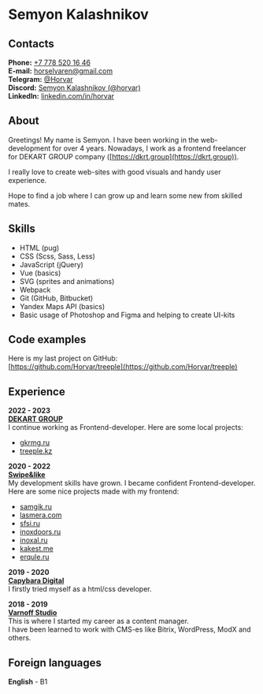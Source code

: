 # Semyon Kalashnikov

## Contacts
**Phone:** [+7 778 520 16 46](tel:+77785201646)  
**E-mail:** [horselvaren@gmail.com](mailto:horselvaren@gmail.com)  
**Telegram:** [@Horvar](https://t.me/Horvar)  
**Discord:** [Semyon Kalashnikov (@horvar)](http://discordapp.com/users/565945960853929987)  
**LinkedIn:** [linkedin.com/in/horvar](https://www.linkedin.com/in/horvar)

## About
Greetings! My name is Semyon. I have been working in the web-development for over 4 years.
Nowadays, I work as a frontend freelancer for DEKART GROUP company ([https://dkrt.group](https://dkrt.group)).
  
I really love to create web-sites with good visuals and handy user experience.
  
Hope to find a job where I can grow up and learn some new from skilled mates.

## Skills
- HTML (pug)
- CSS (Scss, Sass, Less)
- JavaScript (jQuery)
- Vue (basics)
- SVG (sprites and animations)
- Webpack
- Git (GitHub, Bitbucket)
- Yandex Maps API (basics)
- Basic usage of Photoshop and Figma and helping to create UI-kits

## Code examples
Here is my last project on GitHub:  
[https://github.com/Horvar/treeple](https://github.com/Horvar/treeple)  

## Experience
**2022 - 2023**  
**[DEKART GROUP](https://dkrt.group)**  
I continue working as Frontend-developer. 
Here are some local projects:  
- [gkrmg.ru](https://gkrmg.ru)  
- [treeple.kz](https://treeple.kz)

**2020 - 2022**  
**[Swipe&like](https://swipeandlike.me)**  
My development skills have grown. I became confident Frontend-developer.  
Here are some nice projects made with my frontend:  
- [samgik.ru](https://samgik.ru)  
- [lasmera.com](https://lasmera.com)  
- [sfsi.ru](https://sfsi.ru)  
- [inoxdoors.ru](https://inoxdoors.ru)  
- [inoxal.ru](https://inoxal.ru)  
- [kakest.me](https://kakest.me)  
- [erqule.ru](https://erqule.ru)  

**2019 - 2020**  
**[Capybara Digital](https://capyba.ru)**  
I firstly tried myself as a html/css developer.  

**2018 - 2019**  
**[Varnoff Studio](https://varnoff-studio.ru)**  
This is where I started my career as a content manager.  
I have been learned to work with CMS-es like Bitrix, WordPress, ModX and others.

## Foreign languages
**English** - B1
